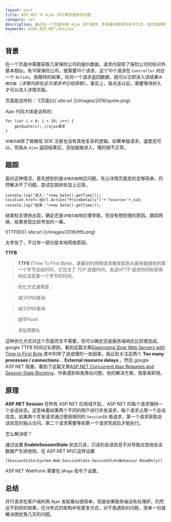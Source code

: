 ```yaml
---
layout: post
title: ASP.NET 中 Ajax 并行请求遇到的问题
category: net
description: 最近在一个页面中用 Ajax 并行请求，本来看似简单的异步方式，在页面调转到详情页是发生了阻塞。对这个问题探索诊断，最会发现是 ASP.NET 的 Session 造成。
keywords: AJAX,ASP.NET,Session
---
```


## 背景

在一个页面中需要获取几家保险公司的报价数据，请求内容除了保险公司的标识外基本相似。有10家保险公司，就需要10个请求，这个10个请求在 `Controller` 对应一个 `Action`。我期待的结果，任何一个请求返回数据，就可以立即进入该结果`详情页面`（*详情内容在这次请求中已经获取*）。事实上，我点击以后，需要等待好久才可以进入详情页面。

页面是这样的：
![页面]({{ site:url }}/images/2016/quote.png)

Ajax 代码大体是这样的:

```
for (var i = 0; i < 10; i++) {
    getQuote(i); //ajax请求
}
```
`详情页面`除了做微信 SDK 注册也没有其他复杂的逻辑。如果单独请求，速度还可以。但我从 `Ajax` 返回结果后，添加链接进入，慢的很不正常。

## 跟踪

面对这种情况，首先想到的是`详情页面`响应问题。先让详情页面变的足够简单。仍然解决不了问题。尝试在跳转处加上记录。

```
console.log("进入："+new Date().getTime());
location.href='@Url.Action("PriceDetails")'+'?source='+_sid;
console.log("结束："+new Date().getTime());
```
结束标志很快出现，确定还是`详情页面`响应慢导致，但没有想到慢的原因。跟踪网络，结果发现比较夸张的一幕。

![TTFB]({{ site:url }}/images/2016/ttfb.png)

太夸张了，不过有一部分是本地网络原因。

**TTFB**
> **TTFB** (Time To First Byte)，是最初的网络请求被发起到从服务器接收到第一个字节这段时间，它包含了 TCP 连接时间，发送HTTP 请求时间和获得响应消息第一个字节的时间。

>优化方式通常是：

>减少DNS查询

>减少DNS查询

>提早Flush

>添加周期头

这种优化方式对这个页面而言不需要。但可以确定还是服务端响应比较慢造成。google TTFB 时间过长原因，看到这篇文章[Diagnosing Slow Web Servers with Time to First Byte](http://www.websiteoptimization.com/speed/tweak/time-to-first-byte/).其中列举了造成慢的一些因素。我比较关注这两个 **Too many processes / connections** 、**External resource delays** 。然后 google ASP.NET 阻塞。看到了这篇文章[ASP.NET Concurrent Ajax Requests and Session State Blocking](http://johnculviner.com/asp-net-concurrent-ajax-requests-and-session-state-blocking/)。作者遇到和我类似问题，他的解决方案，我拿来即用。

## 原理

**ASP.NET Session** 在所有 ASP.NET 应用域开启。 ASP.NET 的每个请求保持一个会话状态。这意味着如果两个不同的用户进行并发请求，每个请求占用一个会话信息。如果两个并发请求通过使用相同的 `SessionID` 值请求，第一个请求获取会话信息的独占访问。第二个请求需要等到第一个请求完成后才能执行。

怎么解决呢？

通过设置 **EnableSessionState** 状态只读，只读的会话信息不对导致对其他会话数据产生排他锁。在 ASP.NET MVC这样设置

```
[SessionState(System.Web.SessionState.SessionStateBehavior.ReadOnly)]
``` 
ASP.NET WebForm 需要在 `@Page` 指令下设置。

## 总结

并行请求在客户端利用 Ajax 发起看似很简单，但是如果服务端没有处理好，仍然达不到好的效果。在分布式的架构中有更多方式，对于我遇到的问题，简单一句就解决困扰我几天的问题。

